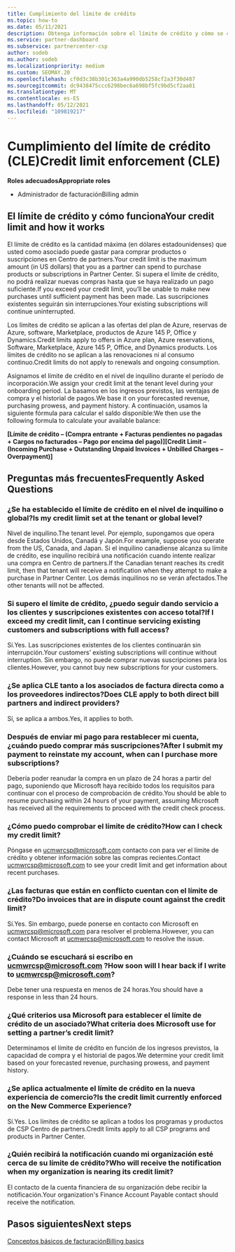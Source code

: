```yaml
---
title: Cumplimiento del límite de crédito
ms.topic: how-to
ms.date: 05/11/2021
description: Obtenga información sobre el límite de crédito y cómo se calcula. Incluye preguntas más frecuentes.
ms.service: partner-dashboard
ms.subservice: partnercenter-csp
author: sodeb
ms.author: sodeb
ms.localizationpriority: medium
ms.custom: SEOMAY.20
ms.openlocfilehash: cf0d3c38b301c363a4a990db5258cf2a3f30d487
ms.sourcegitcommit: dc9438475ccc6298bec6a698bf5fc9bd5cf2aa81
ms.translationtype: MT
ms.contentlocale: es-ES
ms.lasthandoff: 05/12/2021
ms.locfileid: "109819217"
---
```

# <a name="credit-limit-enforcement-cle"></a><span data-ttu-id="432b8-104">Cumplimiento del límite de crédito (CLE)</span><span class="sxs-lookup"><span data-stu-id="432b8-104">Credit limit enforcement (CLE)</span></span>

<span data-ttu-id="432b8-105">**Roles adecuados**</span><span class="sxs-lookup"><span data-stu-id="432b8-105">**Appropriate roles**</span></span>

- <span data-ttu-id="432b8-106">Administrador de facturación</span><span class="sxs-lookup"><span data-stu-id="432b8-106">Billing admin</span></span>

## <a name="your-credit-limit-and-how-it-works"></a><span data-ttu-id="432b8-107">El límite de crédito y cómo funciona</span><span class="sxs-lookup"><span data-stu-id="432b8-107">Your credit limit and how it works</span></span>

<span data-ttu-id="432b8-108">El límite de crédito es la cantidad máxima (en dólares estadounidenses) que usted como asociado puede gastar para comprar productos o suscripciones en Centro de partners.</span><span class="sxs-lookup"><span data-stu-id="432b8-108">Your credit limit is the maximum amount (in US dollars) that you as a partner can spend to purchase products or subscriptions in Partner Center.</span></span> <span data-ttu-id="432b8-109">Si supera el límite de crédito, no podrá realizar nuevas compras hasta que se haya realizado un pago suficiente.</span><span class="sxs-lookup"><span data-stu-id="432b8-109">If you exceed your credit limit, you’ll be unable to make new purchases until sufficient payment has been made.</span></span> <span data-ttu-id="432b8-110">Las suscripciones existentes seguirán sin interrupciones.</span><span class="sxs-lookup"><span data-stu-id="432b8-110">Your existing subscriptions will continue uninterrupted.</span></span>

<span data-ttu-id="432b8-111">Los límites de crédito se aplican a las ofertas del plan de Azure, reservas de Azure, software, Marketplace, productos de Azure 145 P, Office y Dynamics.</span><span class="sxs-lookup"><span data-stu-id="432b8-111">Credit limits apply to offers in Azure plan, Azure reservations, Software, Marketplace, Azure 145 P, Office, and Dynamics products.</span></span> <span data-ttu-id="432b8-112">Los límites de crédito no se aplican a las renovaciones ni al consumo continuo.</span><span class="sxs-lookup"><span data-stu-id="432b8-112">Credit limits do not apply to renewals and ongoing consumption.</span></span>

<span data-ttu-id="432b8-113">Asignamos el límite de crédito en el nivel de inquilino durante el período de incorporación.</span><span class="sxs-lookup"><span data-stu-id="432b8-113">We assign your credit limit at the tenant level during your onboarding period.</span></span> <span data-ttu-id="432b8-114">La basamos en los ingresos previstos, las ventajas de compra y el historial de pagos.</span><span class="sxs-lookup"><span data-stu-id="432b8-114">We base it on your forecasted revenue, purchasing prowess, and payment history.</span></span> <span data-ttu-id="432b8-115">A continuación, usamos la siguiente fórmula para calcular el saldo disponible:</span><span class="sxs-lookup"><span data-stu-id="432b8-115">We then use the following formula to calculate your available balance:</span></span>

<span data-ttu-id="432b8-116">**[Límite de crédito – (Compra entrante + Facturas pendientes no pagadas + Cargos no facturados – Pago por encima del pago)]**</span><span class="sxs-lookup"><span data-stu-id="432b8-116">**[Credit Limit – (Incoming Purchase + Outstanding Unpaid Invoices + Unbilled Charges – Overpayment)]**</span></span>

## <a name="frequently-asked-questions"></a><span data-ttu-id="432b8-117">Preguntas más frecuentes</span><span class="sxs-lookup"><span data-stu-id="432b8-117">Frequently Asked Questions</span></span>

### <a name="is-my-credit-limit-set-at-the-tenant-or-global-level"></a><span data-ttu-id="432b8-118">¿Se ha establecido el límite de crédito en el nivel de inquilino o global?</span><span class="sxs-lookup"><span data-stu-id="432b8-118">Is my credit limit set at the tenant or global level?</span></span>

<span data-ttu-id="432b8-119">Nivel de inquilino.</span><span class="sxs-lookup"><span data-stu-id="432b8-119">The tenant level.</span></span> <span data-ttu-id="432b8-120">Por ejemplo, supongamos que opera desde Estados Unidos, Canadá y Japón.</span><span class="sxs-lookup"><span data-stu-id="432b8-120">For example, suppose you operate from the US, Canada, and Japan.</span></span> <span data-ttu-id="432b8-121">Si el inquilino canadiense alcanza su límite de crédito, ese inquilino recibirá una notificación cuando intente realizar una compra en Centro de partners.</span><span class="sxs-lookup"><span data-stu-id="432b8-121">If the Canadian tenant reaches its credit limit, then that tenant will receive a notification when they attempt to make a purchase in Partner Center.</span></span> <span data-ttu-id="432b8-122">Los demás inquilinos no se verán afectados.</span><span class="sxs-lookup"><span data-stu-id="432b8-122">The other tenants will not be affected.</span></span> 

### <a name="if-i-exceed-my-credit-limit-can-i-continue-servicing-existing-customers-and-subscriptions-with-full-access"></a><span data-ttu-id="432b8-123">Si supero el límite de crédito, ¿puedo seguir dando servicio a los clientes y suscripciones existentes con acceso total?</span><span class="sxs-lookup"><span data-stu-id="432b8-123">If I exceed my credit limit, can I continue servicing existing customers and subscriptions with full access?</span></span>

<span data-ttu-id="432b8-124">Sí.</span><span class="sxs-lookup"><span data-stu-id="432b8-124">Yes.</span></span> <span data-ttu-id="432b8-125">Las suscripciones existentes de los clientes continuarán sin interrupción.</span><span class="sxs-lookup"><span data-stu-id="432b8-125">Your customers’ existing subscriptions will continue without interruption.</span></span> <span data-ttu-id="432b8-126">Sin embargo, no puede comprar nuevas suscripciones para los clientes.</span><span class="sxs-lookup"><span data-stu-id="432b8-126">However, you cannot buy new subscriptions for your customers.</span></span>

### <a name="does-cle-apply-to-both-direct-bill-partners-and-indirect-providers"></a><span data-ttu-id="432b8-127">¿Se aplica CLE tanto a los asociados de factura directa como a los proveedores indirectos?</span><span class="sxs-lookup"><span data-stu-id="432b8-127">Does CLE apply to both direct bill partners and indirect providers?</span></span>

<span data-ttu-id="432b8-128">Sí, se aplica a ambos.</span><span class="sxs-lookup"><span data-stu-id="432b8-128">Yes, it applies to both.</span></span>

### <a name="after-i-submit-my-payment-to-reinstate-my-account-when-can-i-purchase-more-subscriptions"></a><span data-ttu-id="432b8-129">Después de enviar mi pago para restablecer mi cuenta, ¿cuándo puedo comprar más suscripciones?</span><span class="sxs-lookup"><span data-stu-id="432b8-129">After I submit my payment to reinstate my account, when can I purchase more subscriptions?</span></span> 

<span data-ttu-id="432b8-130">Debería poder reanudar la compra en un plazo de 24 horas a partir del pago, suponiendo que Microsoft haya recibido todos los requisitos para continuar con el proceso de comprobación de crédito.</span><span class="sxs-lookup"><span data-stu-id="432b8-130">You should be able to resume purchasing within 24 hours of your payment, assuming Microsoft has received all the requirements to proceed with the credit check process.</span></span>

### <a name="how-can-i-check-my-credit-limit"></a><span data-ttu-id="432b8-131">¿Cómo puedo comprobar el límite de crédito?</span><span class="sxs-lookup"><span data-stu-id="432b8-131">How can I check my credit limit?</span></span>

<span data-ttu-id="432b8-132">Póngase en [ucmwrcsp@microsoft.com](mailto:ucmwrcsp@microsoft.com) contacto con para ver el límite de crédito y obtener información sobre las compras recientes.</span><span class="sxs-lookup"><span data-stu-id="432b8-132">Contact [ucmwrcsp@microsoft.com](mailto:ucmwrcsp@microsoft.com) to see your credit limit and get information about recent purchases.</span></span>

### <a name="do-invoices-that-are-in-dispute-count-against-the-credit-limit"></a><span data-ttu-id="432b8-133">¿Las facturas que están en conflicto cuentan con el límite de crédito?</span><span class="sxs-lookup"><span data-stu-id="432b8-133">Do invoices that are in dispute count against the credit limit?</span></span>

<span data-ttu-id="432b8-134">Sí.</span><span class="sxs-lookup"><span data-stu-id="432b8-134">Yes.</span></span> <span data-ttu-id="432b8-135">Sin embargo, puede ponerse en contacto con Microsoft en [ucmwrcsp@microsoft.com](mailto:ucmwrcsp@microsoft.com) para resolver el problema.</span><span class="sxs-lookup"><span data-stu-id="432b8-135">However, you can contact Microsoft at [ucmwrcsp@microsoft.com](mailto:ucmwrcsp@microsoft.com) to resolve the issue.</span></span>

### <a name="how-soon-will-i-hear-back-if-i-write-to-ucmwrcspmicrosoftcom"></a><span data-ttu-id="432b8-136">¿Cuándo se escuchará si escribo en ucmwrcsp@microsoft.com ?</span><span class="sxs-lookup"><span data-stu-id="432b8-136">How soon will I hear back if I write to ucmwrcsp@microsoft.com?</span></span>

<span data-ttu-id="432b8-137">Debe tener una respuesta en menos de 24 horas.</span><span class="sxs-lookup"><span data-stu-id="432b8-137">You should have a response in less than 24 hours.</span></span> 

### <a name="what-criteria-does-microsoft-use-for-setting-a-partners-credit-limit"></a><span data-ttu-id="432b8-138">¿Qué criterios usa Microsoft para establecer el límite de crédito de un asociado?</span><span class="sxs-lookup"><span data-stu-id="432b8-138">What criteria does Microsoft use for setting a partner’s credit limit?</span></span>

<span data-ttu-id="432b8-139">Determinamos el límite de crédito en función de los ingresos previstos, la capacidad de compra y el historial de pagos.</span><span class="sxs-lookup"><span data-stu-id="432b8-139">We determine your credit limit based on your forecasted revenue, purchasing prowess, and payment history.</span></span>

### <a name="is-the-credit-limit-currently-enforced-on-the-new-commerce-experience"></a><span data-ttu-id="432b8-140">¿Se aplica actualmente el límite de crédito en la nueva experiencia de comercio?</span><span class="sxs-lookup"><span data-stu-id="432b8-140">Is the credit limit currently enforced on the New Commerce Experience?</span></span>

<span data-ttu-id="432b8-141">Sí.</span><span class="sxs-lookup"><span data-stu-id="432b8-141">Yes.</span></span> <span data-ttu-id="432b8-142">Los límites de crédito se aplican a todos los programas y productos de CSP Centro de partners.</span><span class="sxs-lookup"><span data-stu-id="432b8-142">Credit limits apply to all CSP programs and products in Partner Center.</span></span>

### <a name="who-will-receive-the-notification-when-my-organization-is-nearing-its-credit-limit"></a><span data-ttu-id="432b8-143">¿Quién recibirá la notificación cuando mi organización esté cerca de su límite de crédito?</span><span class="sxs-lookup"><span data-stu-id="432b8-143">Who will receive the notification when my organization is nearing its credit limit?</span></span>

<span data-ttu-id="432b8-144">El contacto de la cuenta financiera de su organización debe recibir la notificación.</span><span class="sxs-lookup"><span data-stu-id="432b8-144">Your organization's Finance Account Payable contact should receive the notification.</span></span>

## <a name="next-steps"></a><span data-ttu-id="432b8-145">Pasos siguientes</span><span class="sxs-lookup"><span data-stu-id="432b8-145">Next steps</span></span>

[<span data-ttu-id="432b8-146">Conceptos básicos de facturación</span><span class="sxs-lookup"><span data-stu-id="432b8-146">Billing basics</span></span>](./billing-basics.md)
